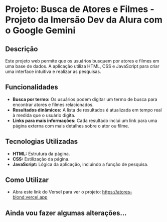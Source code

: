 # Projeto: Busca de Atores e Filmes - Projeto da Imersão Dev da Alura com o Google Gemini

## Descrição
Este projeto web permite que os usuários busquem por atores e filmes em uma base de dados. A aplicação utiliza HTML, CSS e JavaScript para criar uma interface intuitiva e realizar as pesquisas.

## Funcionalidades
* **Busca por termo:** Os usuários podem digitar um termo de busca para encontrar atores e filmes relacionados.
* **Resultados dinâmicos:** A lista de resultados é atualizada em tempo real à medida que o usuário digita.
* **Links para mais informações:** Cada resultado inclui um link para uma página externa com mais detalhes sobre o ator ou filme.

## Tecnologias Utilizadas
* **HTML:** Estrutura da página.
* **CSS:** Estilização da página.
* **JavaScript:** Lógica da aplicação, incluindo a função de pesquisa.

## Como Utilizar
* Abra este link do Versel para ver o projeto: https://atores-blond.vercel.app

## Ainda vou fazer algumas alterações...

